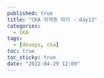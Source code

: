 ```yaml
---
published: true
title: "CKA 자격증 따기 - day13"
categories:
  - CKA
tags:
  - [devops, cka]
toc: true
toc_sticky: true
date: "2022-04-29 12:00"
---
```

